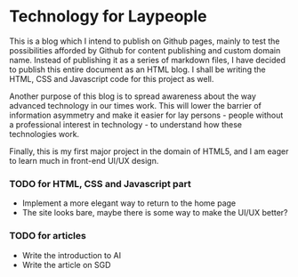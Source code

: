 # Technology for Laypeople

This is a blog which I intend to publish on Github pages, mainly to test the possibilities afforded by Github for content publishing and custom domain name. Instead of publishing it as a series of markdown files, I have decided to publish this entire document as an HTML blog. I shall be writing the HTML, CSS and Javascript code for this project as well.

Another purpose of this blog is to spread awareness about the way advanced technology in our times work. This will lower the barrier of information asymmetry and make it easier for lay persons - people without a professional interest in technology - to understand how these technologies work.

Finally, this is my first major project in the domain of HTML5, and I am eager to learn much in front-end UI/UX design.

### TODO for HTML, CSS and Javascript part

  * Implement a more elegant way to return to the home page
  * The site looks bare, maybe there is some way to make the UI/UX better?

### TODO for articles

  * Write the introduction to AI
  * Write the article on SGD